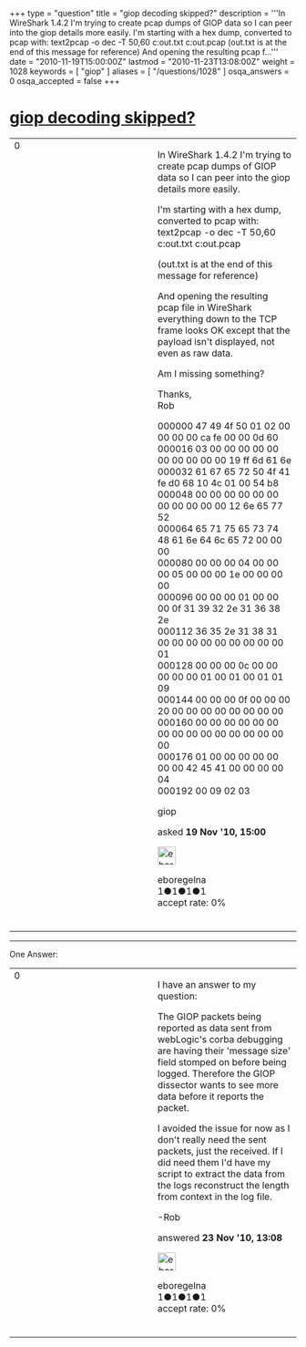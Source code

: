 +++
type = "question"
title = "giop decoding skipped?"
description = '''In WireShark 1.4.2 I&#x27;m trying to create pcap dumps of GIOP data so I can peer into the giop details more easily. I&#x27;m starting with a hex dump, converted to pcap with: text2pcap -o dec -T 50,60 c:out.txt c:out.pcap (out.txt is at the end of this message for reference) And opening the resulting pcap f...'''
date = "2010-11-19T15:00:00Z"
lastmod = "2010-11-23T13:08:00Z"
weight = 1028
keywords = [ "giop" ]
aliases = [ "/questions/1028" ]
osqa_answers = 0
osqa_accepted = false
+++

<div class="headNormal">

# [giop decoding skipped?](/questions/1028/giop-decoding-skipped)

</div>

<div id="main-body">

<div id="askform">

<table id="question-table" style="width:100%;"><colgroup><col style="width: 50%" /><col style="width: 50%" /></colgroup><tbody><tr class="odd"><td style="width: 30px; vertical-align: top"><div class="vote-buttons"><div id="post-1028-score" class="post-score" title="current number of votes">0</div><div id="favorite-count" class="favorite-count"></div></div></td><td><div id="item-right"><div class="question-body"><p>In WireShark 1.4.2 I'm trying to create pcap dumps of GIOP data so I can peer into the giop details more easily.</p><p>I'm starting with a hex dump, converted to pcap with: text2pcap -o dec -T 50,60 c:out.txt c:out.pcap</p><p>(out.txt is at the end of this message for reference)</p><p>And opening the resulting pcap file in WireShark everything down to the TCP frame looks OK except that the payload isn't displayed, not even as raw data.</p><p>Am I missing something?</p><p>Thanks,<br />
Rob</p><p>000000 47 49 4f 50 01 02 00 00 00 00 ca fe 00 00 0d 60<br />
000016 03 00 00 00 00 00 00 00 00 00 00 19 ff 6d 61 6e<br />
000032 61 67 65 72 50 4f 41 fe d0 68 10 4c 01 00 54 b8<br />
000048 00 00 00 00 00 00 00 00 00 00 00 12 6e 65 77 52<br />
000064 65 71 75 65 73 74 48 61 6e 64 6c 65 72 00 00 00<br />
000080 00 00 00 04 00 00 00 05 00 00 00 1e 00 00 00 00<br />
000096 00 00 00 01 00 00 00 0f 31 39 32 2e 31 36 38 2e<br />
000112 36 35 2e 31 38 31 00 00 00 00 00 00 00 00 00 01<br />
000128 00 00 00 0c 00 00 00 00 00 01 00 01 00 01 01 09<br />
000144 00 00 00 0f 00 00 00 20 00 00 00 00 00 00 00 00<br />
000160 00 00 00 00 00 00 00 00 00 00 00 00 00 00 00 00<br />
000176 01 00 00 00 00 00 00 00 42 45 41 00 00 00 00 04<br />
000192 00 09 02 03<br />
</p></div><div id="question-tags" class="tags-container tags">giop</div><div id="question-controls" class="post-controls"></div><div class="post-update-info-container"><div class="post-update-info post-update-info-user"><p>asked <strong>19 Nov '10, 15:00</strong></p><img src="https://secure.gravatar.com/avatar/ab546c7a8054af206861b51e352126ee?s=32&amp;d=identicon&amp;r=g" class="gravatar" width="32" height="32" alt="eboregelna&#39;s gravatar image" /><p>eboregelna<br />
<span class="score" title="1 reputation points">1</span><span title="1 badges"><span class="badge1">●</span><span class="badgecount">1</span></span><span title="1 badges"><span class="silver">●</span><span class="badgecount">1</span></span><span title="1 badges"><span class="bronze">●</span><span class="badgecount">1</span></span><br />
<span class="accept_rate" title="Rate of the user&#39;s accepted answers">accept rate:</span> <span title="eboregelna has no accepted answers">0%</span> </br></br></p></div></div><div id="comments-container-1028" class="comments-container"></div><div id="comment-tools-1028" class="comment-tools"></div><div class="clear"></div><div id="comment-1028-form-container" class="comment-form-container"></div><div class="clear"></div></div></td></tr></tbody></table>

------------------------------------------------------------------------

<div class="tabBar">

<span id="sort-top"></span>

<div class="headQuestions">

One Answer:

</div>

</div>

<span id="1088"></span>

<div id="answer-container-1088" class="answer answered-by-owner">

<table style="width:100%;"><colgroup><col style="width: 50%" /><col style="width: 50%" /></colgroup><tbody><tr class="odd"><td style="width: 30px; vertical-align: top"><div class="vote-buttons"><div id="post-1088-score" class="post-score" title="current number of votes">0</div></div></td><td><div class="item-right"><div class="answer-body"><p>I have an answer to my question:</p><p>The GIOP packets being reported as data sent from webLogic's corba debugging are having their 'message size' field stomped on before being logged. Therefore the GIOP dissector wants to see more data before it reports the packet.</p><p>I avoided the issue for now as I don't really need the sent packets, just the received. If I did need them I'd have my script to extract the data from the logs reconstruct the length from context in the log file.</p><p>-Rob</p></div><div class="answer-controls post-controls"></div><div class="post-update-info-container"><div class="post-update-info post-update-info-user"><p>answered <strong>23 Nov '10, 13:08</strong></p><img src="https://secure.gravatar.com/avatar/ab546c7a8054af206861b51e352126ee?s=32&amp;d=identicon&amp;r=g" class="gravatar" width="32" height="32" alt="eboregelna&#39;s gravatar image" /><p>eboregelna<br />
<span class="score" title="1 reputation points">1</span><span title="1 badges"><span class="badge1">●</span><span class="badgecount">1</span></span><span title="1 badges"><span class="silver">●</span><span class="badgecount">1</span></span><span title="1 badges"><span class="bronze">●</span><span class="badgecount">1</span></span><br />
<span class="accept_rate" title="Rate of the user&#39;s accepted answers">accept rate:</span> <span title="eboregelna has no accepted answers">0%</span> </br></br></p></div></div><div id="comments-container-1088" class="comments-container"></div><div id="comment-tools-1088" class="comment-tools"></div><div class="clear"></div><div id="comment-1088-form-container" class="comment-form-container"></div><div class="clear"></div></div></td></tr></tbody></table>

</div>

<div class="paginator-container-left">

</div>

</div>

</div>

